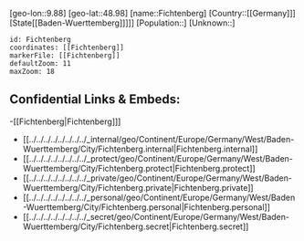 ﻿---
location: [48.98,9.88]
mapzoom: [7,12] 
mapmarker: city 
type: City
tags:
- geo/City


SpocWebEntityId: 30161
isDeleted: false
confidential: public

---
[geo-lon::9.88]
[geo-lat::48.98]
[name::Fichtenberg]
[Country::[[Germany]]]
[State[[Baden-Wuerttemberg]]]]]
[Population::]
[Unknown::]


```leaflet
id: Fichtenberg
coordinates: [[Fichtenberg]]
markerFile: [[Fichtenberg]]
defaultZoom: 11 
maxZoom: 18
```


## Confidential Links & Embeds: 
-[[Fichtenberg|Fichtenberg]]] 
- [[../../../../../../../../_internal/geo/Continent/Europe/Germany/West/Baden-Wuerttemberg/City/Fichtenberg.internal|Fichtenberg.internal]] 
- [[../../../../../../../../_protect/geo/Continent/Europe/Germany/West/Baden-Wuerttemberg/City/Fichtenberg.protect|Fichtenberg.protect]] 
- [[../../../../../../../../_private/geo/Continent/Europe/Germany/West/Baden-Wuerttemberg/City/Fichtenberg.private|Fichtenberg.private]] 
- [[../../../../../../../../_personal/geo/Continent/Europe/Germany/West/Baden-Wuerttemberg/City/Fichtenberg.personal|Fichtenberg.personal]] 
- [[../../../../../../../../_secret/geo/Continent/Europe/Germany/West/Baden-Wuerttemberg/City/Fichtenberg.secret|Fichtenberg.secret]] 
